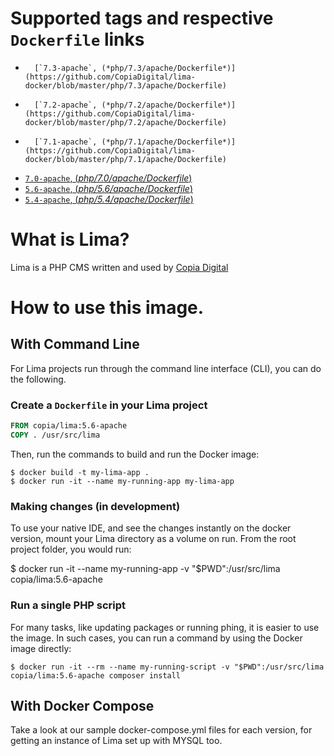 # Supported tags and respective `Dockerfile` links

-       [`7.3-apache`, (*php/7.3/apache/Dockerfile*)](https://github.com/CopiaDigital/lima-docker/blob/master/php/7.3/apache/Dockerfile)
-       [`7.2-apache`, (*php/7.2/apache/Dockerfile*)](https://github.com/CopiaDigital/lima-docker/blob/master/php/7.2/apache/Dockerfile)
-       [`7.1-apache`, (*php/7.1/apache/Dockerfile*)](https://github.com/CopiaDigital/lima-docker/blob/master/php/7.1/apache/Dockerfile)
-	[`7.0-apache`, (*php/7.0/apache/Dockerfile*)](https://github.com/CopiaDigital/lima-docker/blob/master/php/7.0/apache/Dockerfile)
-	[`5.6-apache`, (*php/5.6/apache/Dockerfile*)](https://github.com/CopiaDigital/lima-docker/blob/master/php/5.6/apache/Dockerfile)
-	[`5.4-apache`, (*php/5.4/apache/Dockerfile*)](https://github.com/CopiaDigital/lima-docker/blob/master/php/5.4/apache/Dockerfile)


# What is Lima?

Lima is a PHP CMS written and used by [Copia Digital](http://www.copiadigital.co.uk)

# How to use this image.

## With Command Line

For Lima projects run through the command line interface (CLI), you can do the following.

### Create a `Dockerfile` in your Lima project

```dockerfile
FROM copia/lima:5.6-apache
COPY . /usr/src/lima
```

Then, run the commands to build and run the Docker image:

```console
$ docker build -t my-lima-app .
$ docker run -it --name my-running-app my-lima-app
```

### Making changes (in development)

To use your native IDE, and see the changes instantly on the docker version, mount your Lima directory as a volume on run. From the root project folder, you would run:

$ docker run -it --name my-running-app -v "$PWD":/usr/src/lima copia/lima:5.6-apache

### Run a single PHP script

For many tasks, like updating packages or running phing, it is easier to use the image. In such cases, you can run a command by using the Docker image directly:

```console
$ docker run -it --rm --name my-running-script -v "$PWD":/usr/src/lima copia/lima:5.6-apache composer install
```

## With Docker Compose

Take a look at our sample docker-compose.yml files for each version, for getting an instance of Lima set up with MYSQL too.
